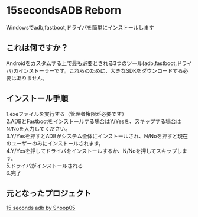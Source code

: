 # 15secondsADB Reborn
Windowsでadb,fastboot,ドライバを簡単にインストールします

## これは何ですか？
Androidをカスタムする上で最も必要とされる3つのツール(adb,fastboot,ドライバ)のインストーラーです。これらのために、大きなSDKをダウンロードする必要はありません。

## インストール手順
1.exeファイルを実行する（管理者権限が必要です）<br>
2.ADBとFastbootをインストールする場合はY/Yesを、スキップする場合はN/Noを入力してください。<br>
3.Y/Yesを押すとADBがシステム全体にインストールされ、N/Noを押すと現在のユーザーのみにインストールされます。<br>
4.Y/Yesを押してドライバをインストールするか、N/Noを押してスキップします。<br>
5.ドライバがインストールされる<br>
6.完了<br>

## 元となったプロジェクト<br>
[15 seconds adb by Snoop05](https://forum.xda-developers.com/t/official-tool-windows-adb-fastboot-and-drivers-15-seconds-adb-installer-v1-4-3.2588979/#post-48915118)
